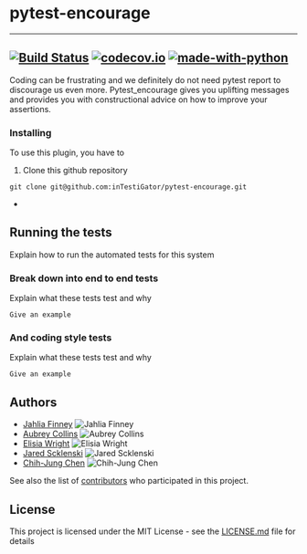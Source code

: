 # pytest-encourage

---
[![Build Status](https://api.travis-ci.com/inTestiGator/pytest-encourage.svg?branch=master)](
https://travis-ci.com/inTestiGator/pytest-encourage)
[![codecov.io](https://img.shields.io/codecov/c/github/inTestiGator/pytest-encourage/master.svg)](
http://codecov.io/github/inTestiGator/pytest-courage?branch=master)
[![made-with-python](http://img.shields.io/badge/Made%20with-Python-blue.svg)](
https://www.python.org/)
---
Coding can be frustrating and we definitely do not need pytest report to
discourage us even more. Pytest_encourage gives you uplifting messages and
provides you with constructional advice on how to improve your assertions.

### Installing

To use this plugin, you have to

1. Clone this github repository

```
git clone git@github.com:inTestiGator/pytest-encourage.git
```

*

## Running the tests

Explain how to run the automated tests for this system

### Break down into end to end tests

Explain what these tests test and why

```
Give an example
```

### And coding style tests

Explain what these tests test and why

```
Give an example
```

## Authors

* [Jahlia Finney](https://github.com/finneyj2)
      ![Jahlia Finney](https://avatars3.githubusercontent.com/u/31444681?s=400&v=4)
* [Aubrey Collins](https://github.com/aubreypc)
      ![Aubrey Collins](https://avatars1.githubusercontent.com/u/14224785?s=400&v=4)
* [Elisia Wright](https://github.com/ElisiaW)
      ![Elisia Wright](https://avatars0.githubusercontent.com/u/35603463?s=400&v=4)
* [Jared Scklenski](https://github.com/szklenskij)
      ![Jared Scklenski](https://avatars0.githubusercontent.com/u/35603325?s=400&v=4)
* [Chih-Jung Chen](https://github.com/chenc-allegheny)
      ![Chih-Jung Chen](https://avatars1.githubusercontent.com/u/35603883?s=400&v=4)

See also the list of [contributors](https://github.com/inTestiGator/pytest-encourage/graphs/contributors)
who participated in this project.

## License

This project is licensed under the MIT License - see the [LICENSE.md](LICENSE.md)
file for details
